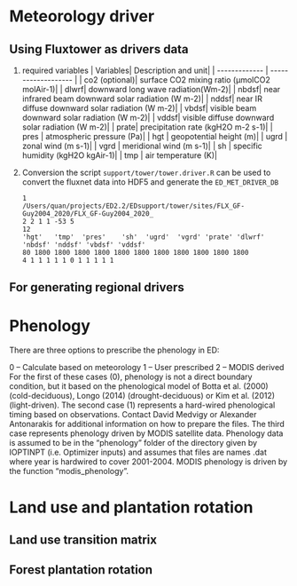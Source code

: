 # Meteorology driver

## Using Fluxtower as drivers data

1. required variables
    | Variables| Description and unit|
    | ------------- | ------------------- |
    | co2 (optional)|  surface CO2 mixing ratio (μmolCO2 molAir-1)|
    | dlwrf|  downward long wave radiation(Wm-2)|
    | nbdsf|  near infrared beam downward solar radiation (W m-2)|
    | nddsf|  near IR diffuse downward solar radiation (W m-2)|
    | vbdsf|  visible beam downward solar radiation (W m-2)|
    | vddsf|  visible diffuse downward solar radiation (W m-2)|
    | prate|  precipitation rate (kgH2O m-2 s-1)|
    | pres |  atmospheric pressure (Pa)|
    | hgt  |  geopotential height (m)|
    | ugrd |  zonal wind (m s-1)|
    | vgrd |  meridional wind (m s-1)|
    | sh   |  specific humidity (kgH2O kgAir-1)|
    | tmp  |  air temperature (K)|


2. Conversion
    the script `support/tower/tower.driver.R` can be used to convert the fluxnet data into HDF5 and generate the `ED_MET_DRIVER_DB`
    ```shell
    1
    /Users/quan/projects/ED2.2/EDsupport/tower/sites/FLX_GF-Guy2004_2020/FLX_GF-Guy2004_2020_
    2 2 1 1 -53 5
    12
    'hgt'   'tmp'  'pres'    'sh'  'ugrd'  'vgrd' 'prate' 'dlwrf' 'nbdsf' 'nddsf' 'vbdsf' 'vddsf'
    80 1800 1800 1800 1800 1800 1800 1800 1800 1800 1800 1800
    4 1 1 1 1 1 0 1 1 1 1 1
    ```

## For generating regional drivers


# Phenology

There are three options to prescribe the phenology in ED:

0 – Calculate based on meteorology
1 – User prescribed
2 – MODIS derived
For the first of these cases (0), phenology is not a direct boundary condition, but it based on the phenological model of Botta et al. (2000) (cold-deciduous), Longo (2014) (drought-deciduous) or Kim et al. (2012) (light-driven). The second case (1) represents a hard-wired phenological timing based on observations. Contact David Medvigy or Alexander Antonarakis for additional information on how to prepare the files. The third case represents phenology driven by MODIS satellite data. Phenology data is assumed to be in the “phenology” folder of the directory given by IOPTINPT (i.e. Optimizer inputs) and assumes that files are names <year></year>.dat where year is hardwired to cover 2001-2004. MODIS phenology is driven by the function “modis_phenology”.

# Land use and plantation rotation

## Land use transition matrix 

## Forest plantation rotation 

